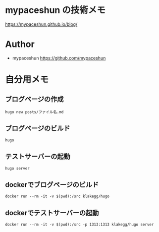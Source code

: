 # mypaceshun の技術メモ

https://mypaceshun.github.io/blog/

# Author

* mypaceshun <https://github.com/mypaceshun>

# 自分用メモ

## ブログページの作成

```
hugo new posts/ファイル名.md
```

## ブログページのビルド

```
hugo
```

## テストサーバーの起動

```
hugo server
```

## dockerでブログページのビルド

```
docker run --rm -it -v $(pwd):/src klakegg/hugo
```

## dockerでテストサーバーの起動

```
docker run --rm -it -v $(pwd):/src -p 1313:1313 klakegg/hugo server
```
